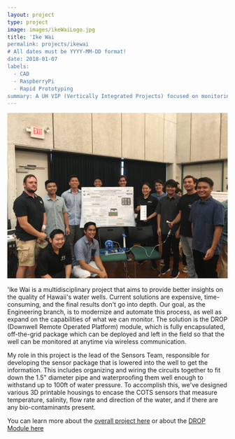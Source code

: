 ```yaml
---
layout: project
type: project
image: images/ikeWaiLogo.jpg
title: 'Ike Wai
permalink: projects/ikewai
# All dates must be YYYY-MM-DD format!
date: 2018-01-07
labels:
  - CAD
  - RaspberryPi
  - Rapid Prototyping
summary: A UH VIP (Vertically Integrated Projects) focused on monitoring water conditions inside of Hawaii's water wells.
---
```


<img class="ui medium right floated rounded image" src="../images/ikeWaiGroupImage.jpg">

'Ike Wai is a multidisciplinary project that aims to provide better insights on the quality of Hawaii's water wells. Current solutions are expensive, time-consuming, and the final results don't go into depth. Our goal, as the Engineering branch, is to modernize and automate this process, as well as expand on the capabilities of what we can monitor. The solution is the DROP (Downwell Remote Operated Platform) module, which is fully encapsulated, off-the-grid package which can be deployed and left in the field so that the well can be monitored at anytime via wireless communication.

My role in this project is the lead of the Sensors Team, responsible for developing the sensor package that is lowered into the well to get the information. This includes organizing and wiring the circuits together to fit down the 1.5" diameter pipe and waterproofing them well enough to withstand up to 100ft of water pressure. To accomplish this, we've designed various 3D printable housings to encase the COTS sensors that measure temperature, salinity, flow rate and direction of the water, and if there are any bio-contaminants present. 

You can learn more about the [overall project here](http://www-ee.eng.hawaii.edu/~mmouse/about.html) or about the [DROP Module here](https://ikewaiuhmeng.wixsite.com/ikewai)



